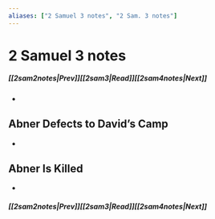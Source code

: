 ```yaml
---
aliases: ["2 Samuel 3 notes", "2 Sam. 3 notes"]
---
```

# 2 Samuel 3 notes
##### <span class=arrow-left></span>[[2sam2notes|Prev]]<span class=navigation-separator></span>[[2sam3|Read]]<span class=navigation-separator></span>[[2sam4notes|Next]]<span class=arrow-right></span>
- 
## Abner Defects to David’s Camp
- 
## Abner Is Killed
- 
##### <span class=arrow-left></span>[[2sam2notes|Prev]]<span class=navigation-separator></span>[[2sam3|Read]]<span class=navigation-separator></span>[[2sam4notes|Next]]<span class=arrow-right></span>